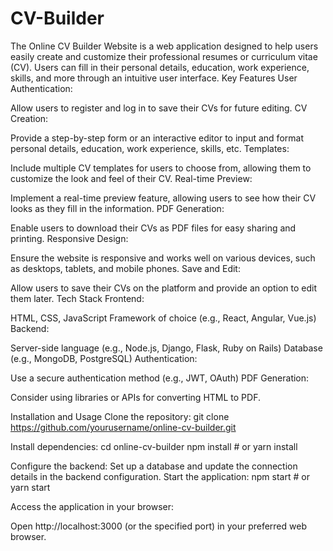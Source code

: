 # CV-Builder
The Online CV Builder Website is a web application designed to help users easily create and customize their professional resumes or curriculum vitae (CV). Users can fill in their personal details, education, work experience, skills, and more through an intuitive user interface. 
Key Features
User Authentication:

Allow users to register and log in to save their CVs for future editing.
CV Creation:

Provide a step-by-step form or an interactive editor to input and format personal details, education, work experience, skills, etc.
Templates:

Include multiple CV templates for users to choose from, allowing them to customize the look and feel of their CV.
Real-time Preview:

Implement a real-time preview feature, allowing users to see how their CV looks as they fill in the information.
PDF Generation:

Enable users to download their CVs as PDF files for easy sharing and printing.
Responsive Design:

Ensure the website is responsive and works well on various devices, such as desktops, tablets, and mobile phones.
Save and Edit:

Allow users to save their CVs on the platform and provide an option to edit them later.
Tech Stack
Frontend:

HTML, CSS, JavaScript
Framework of choice (e.g., React, Angular, Vue.js)
Backend:

Server-side language (e.g., Node.js, Django, Flask, Ruby on Rails)
Database (e.g., MongoDB, PostgreSQL)
Authentication:

Use a secure authentication method (e.g., JWT, OAuth)
PDF Generation:

Consider using libraries or APIs for converting HTML to PDF.

Installation and Usage
Clone the repository:
git clone https://github.com/yourusername/online-cv-builder.git

Install dependencies:
cd online-cv-builder
npm install   # or yarn install

Configure the backend:
Set up a database and update the connection details in the backend configuration.
Start the application:
npm start     # or yarn start

Access the application in your browser:

Open http://localhost:3000 (or the specified port) in your preferred web browser.


